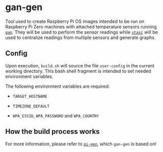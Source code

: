 # gan-gen

Tool used to create Raspberry Pi OS images intended to be run on Raspberry Pi Zero machines with attached temperature sensors running [`gan`](https://github.com/ibz/gan). They will be used to perform the sensor readings while [`stasi`](https://github.com/ibz/stasi) will be used to centralize readings from multiple sensors and generate graphs.

## Config

Upon execution, `build.sh` will source the file `user-config` in the current
working directory.  This bash shell fragment is intended to set needed
environment variables.

The following environment variables are required:

 * `TARGET_HOSTNAME`

 * `TIMEZONE_DEFAULT`

 * `WPA_ESSID`, `WPA_PASSWORD` and `WPA_COUNTRY`

## How the build process works

For more information, please refer to [`pi-gen`](https://github.com/RPi-Distro/pi-gen#readme), which `gan-gen` is based on!
